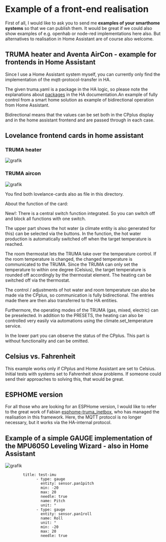 # Example of a front-end realisation

First of all, I would like to ask you to send me **examples of your smarthome systems** so that we can publish them. It would be great if we could also show examples of e.g. openhab or node-red implementations here also. But alternatives to realisation in Home Assistant are of course also welcome.


## TRUMA heater and Aventa AirCon - example for frontends in Home Assistant

Since I use a Home Assistant system myself, you can currently only find the implementation of the mqtt-protocol-transfer in HA. 

The given truma.yaml is a package in the HA logic, so please note the explanations about [packages](https://www.home-assistant.io/docs/configuration/packages/) in the HA documentation.An example of fully control from a smart home solution as example of bidirectional operation from Home Assistant. 

Bidirectional means that the values can be set both in the CPplus display and in the home assistant frontend and are passed through in each case. 

## Lovelance frontend cards in home assistant
### TRUMA heater

![grafik](https://github.com/mc0110/inetbox2mqtt/assets/10268240/dff5907b-1c10-46fe-bbdf-28d9e63b0690)

### TRUMA aircon

![grafik](https://github.com/mc0110/inetbox2mqtt/assets/10268240/a70454ac-5690-4fed-965a-a8ca04f57a06)


You find both lovelance-cards also as file in this directory. 

About the function of the card:

New!: There is a central switch function integrated. So you can switch off and block all functions with one switch.

The upper part shows the hot water (a climate entity is also generated for this) can be selected via the buttons. In the function, the hot water production is automatically switched off when the target temperature is reached.

The room thermostat lets the TRUMA take over the temperature control. If the room temperature is changed, the changed temperature is communicated to the TRUMA. Since the TRUMA can only set the temperature to within one degree (Celsius), the target temperature is rounded off accordingly by the thermostat element. The heating can be switched off via the thermostat.

The control / adjustments of hot water and room temperature can also be made via the CPplus, so communication is fully bidirectional. The entries made there are then also transferred to the HA entities.

Furthermore, the operating modes of the TRUMA (gas, mixed, electric) can be preselected. In addition to the PRESETS, the heating can also be controlled very easily via automations using the climate.set_temperature service.

In the lower part you can observe the status of the CPplus. This part is without functionality and can be omitted.

## Celsius vs. Fahrenheit
This example works only if CPplus and Home Assistant are set to Celsius. Initial tests with systems set to Fahrenheit show problems. If someone could send their approaches to solving this, that would be great.

## ESPHOME version
For all those who are looking for an ESPHome version, I would like to refer to the great work of Fabian [esphome-truma_inetbox](https://github.com/Fabian-Schmidt/esphome-truma_inetbox), who has managed the realisation in this framework. Here, the MQTT protocol is no longer necessary, but it works via the HA-internal protocol.


## Example of a simple GAUGE implementation of the MPU6050 Leveling Wizard - also in Home Assistant

![grafik](https://user-images.githubusercontent.com/10268240/202903478-bbf7741f-cc21-48a2-918b-e94c15f7c373.png)

            title: test-imu 
                  - type: gauge
                    entity: sensor.pan1pitch
                    min: -20
                    max: 20
                    needle: true
                    name: Pitch
                    unit: °
                  - type: gauge
                    entity: sensor.pan1roll
                    name: Roll
                    unit: °
                    min: -20
                    max: 20
                    needle: true



